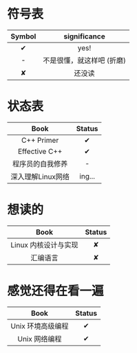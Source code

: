 # 符号表
| Symbol | significance | 
| :---: | :---: |
| ✔ | yes! |
| - | 不是很懂，就这样吧 (折磨) |
| ✘ | 还没读 |

# 状态表
| Book | Status | 
| :---: | :---: |
| C++ Primer | ✔ |
| Effective C++ | ✔ |
| 程序员的自我修养 | - |
| 深入理解Linux网络 | ing... | 

# 想读的
| Book | Status | 
| :---: | :---: |
| Linux 内核设计与实现 | ✘ |
| 汇编语言 | ✘ |
# 感觉还得在看一遍

| Book | Status | 
| :---: | :---: |
| Unix 环境高级编程 | ✔ |
| Unix 网络编程 | ✔ |



